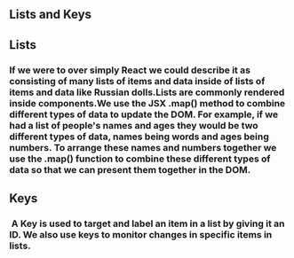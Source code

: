 ## Lists and Keys

## Lists 

### If we were to over simply React we could describe it as consisting of many lists of items and data inside of lists of items and data like Russian dolls.Lists are commonly rendered inside components.We use the JSX .map() method to combine different types of data to update the DOM. For example, if we had a list of people's names and ages they would be two different types of data, names being words and ages being numbers. To arrange these names and numbers together we use the .map() function to combine these different types of data so that we can present them together in the DOM.

## Keys

###  A Key is used to target and label an item in a list by giving it an ID. We also use keys to monitor changes in specific items in lists.
